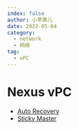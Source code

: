 ```yaml
---
index: false
author: 小苹果儿
date: 2022-05-04
category:
  - network
  - 网络
tag:
  - vPC
---
```


# Nexus vPC

- [Auto Recovery](vPC-Auto-Recovery特性配置实例.md)
- [Sticky Master](vPC_Sticky_Master.md)

